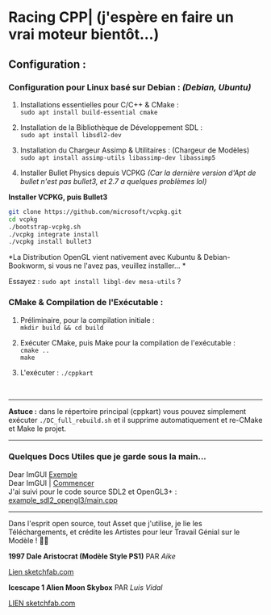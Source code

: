 # Racing CPP| (j'espère en faire un vrai moteur bientôt...)


## Configuration :




### Configuration pour Linux basé sur Debian : *(Debian, Ubuntu)*

1. Installations essentielles pour C/C++ & CMake : <br/>
`sudo apt install build-essential cmake`

2. Installation de la Bibliothèque de Développement SDL : <br/>
`sudo apt install libsdl2-dev`

3. Installation du Chargeur Assimp & Utilitaires : (Chargeur de Modèles) <br/>
`sudo apt install assimp-utils libassimp-dev libassimp5`

4. Installer Bullet Physics depuis VCPKG *(Car la dernière version d'Apt de bullet n'est pas bullet3, et 2.7 a quelques problèmes lol)*

**Installer VCPKG, puis Bullet3**

```sh
git clone https://github.com/microsoft/vcpkg.git
cd vcpkg
./bootstrap-vcpkg.sh
./vcpkg integrate install
./vcpkg install bullet3
```

*La Distribution OpenGL vient nativement avec Kubuntu & Debian-Bookworm, si vous ne l'avez pas, veuillez installer... *

Essayez : `sudo apt install libgl-dev mesa-utils` ?


### CMake & Compilation de l'Exécutable :

1. Préliminaire, pour la compilation initiale : <br/>
`mkdir build && cd build`

2. Exécuter CMake, puis Make pour la compilation de l'exécutable : <br/>
`cmake ..` <br/>
`make`

3. L'exécuter :
`./cppkart`

<br/>

---


**Astuce :** dans le répertoire principal (cppkart) vous pouvez simplement exécuter `./DC_full_rebuild.sh` et il supprime automatiquement et re-CMake et Make le projet.

---

### Quelques Docs Utiles que je garde sous la main...

Dear ImGUI [Exemple](https://github.com/ocornut/imgui/wiki/Getting-Started#example-if-you-are-using-sdl2--openglwebgl) 
<br/>
Dear ImGUI | [Commencer](https://github.com/ocornut/imgui/wiki/Getting-Started)
<br/>
J'ai suivi pour le code source SDL2 et OpenGL3+ : [example_sdl2_opengl3/main.cpp](https://github.com/ocornut/imgui/blob/master/examples/example_sdl2_opengl3/main.cpp) 


---

Dans l'esprit open source, tout Asset que j'utilise, je lie les Téléchargements, et crédite les Artistes pour leur Travail Génial sur le Modèle ! 🏁🔥

**1997 Dale Aristocrat (Modèle Style PS1)** PAR *Aike*

[Lien sketchfab.com](https://sketchfab.com/3d-models/ps1-gt1-style-model-1997-dale-aristocrat-e4cf08baa46548e58e96413663daffee)

**Icescape 1 Alien Moon Skybox** PAR *Luis Vidal*

[LIEN sketchfab.com](https://sketchfab.com/3d-models/icescape-1-alien-moon-skybox-bfc9a041814f4112b016904edfaad0c5)